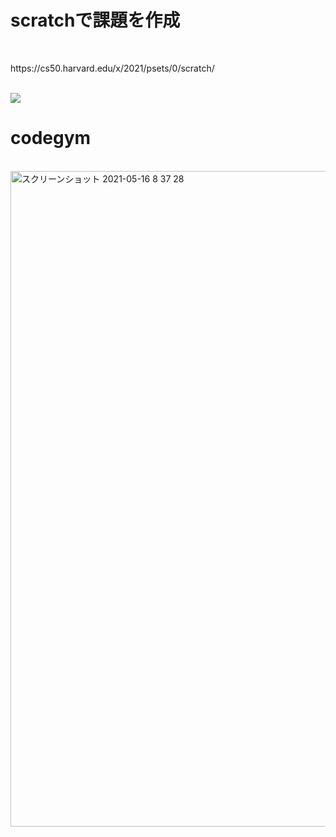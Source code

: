 <h1>scratchで課題を作成</h1></br>
<p>https://cs50.harvard.edu/x/2021/psets/0/scratch/</p></br>
<img src="https://user-images.githubusercontent.com/55383786/107210590-b06ba900-6a47-11eb-9d90-8d3552006912.png" />

<h1>codegym</h1></br>
<img width="1049" alt="スクリーンショット 2021-05-16 8 37 28" src="https://user-images.githubusercontent.com/55383786/118381058-02f9ca00-b622-11eb-931c-8a98ad4188dc.png">
